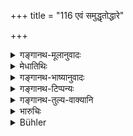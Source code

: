 +++
title = "116 एवं समुद्धृतोद्धारे"

+++

<details><summary>गङ्गानथ-मूलानुवादः</summary>

After the ‘additional share’ has been thus deducted, equal shares shall be allotted. But if no additional share has been deducted, the allotment of shares shall be in this (following) manner,—(116)
</details>

<details><summary>मेधातिथिः</summary>

**समुद्धृते** पृथक्कृत **उद्धारे** ऽधिके भागे ऽवशिष्टे धने **समान् अंशान् प्रकल्पयेत्** । **अनुद्धृते** वक्ष्यमाणा भागकल्पना ॥ ९.११६ ॥
</details>

<details><summary>गङ्गानथ-भाष्यानुवादः</summary>

‘*Deducted*’—set apart

‘*Uddhāra*’—additional share.

‘*Equal shares shall be allotted*’—out of the property that remains after the deduction.

If no additional share has been set apart, the allotment of shares shall be in the manner going to be described below.—(116)
</details>

<details><summary>गङ्गानथ-टिप्पन्यः</summary>

This verse is quoted in the *Vyavahāramayūkha* (p. 43);—and by
Jīmūtavāhana (*Dāyabhāga*, p. 64).
</details>

<details><summary>गङ्गानथ-तुल्य-वाक्यानि</summary>

**(verses 9.116-117)  
**

*Gautama* (28.8-10).—‘All the rest of the property shall be divided
equally;—or the eldest may have two shares,—and the rest one each.’

*Vaśiṣṭha* (17.42).—‘Let the eldest take a double share’

(see the texts under 312-313).
</details>

<details><summary>भारुचिः</summary>

एवं यथोक्तन्यायाविरोधेनोद्धृत्य शिष्टस्य समो विभागः ॥ ९.११६ ॥
</details>

<details><summary>Bühler</summary>

116	If additional shares are thus deducted, one must allot equal shares (out of the residue to each); but if no deduction is made, the allotment of the shares among them shall be (made) in the following manner.
</details>
